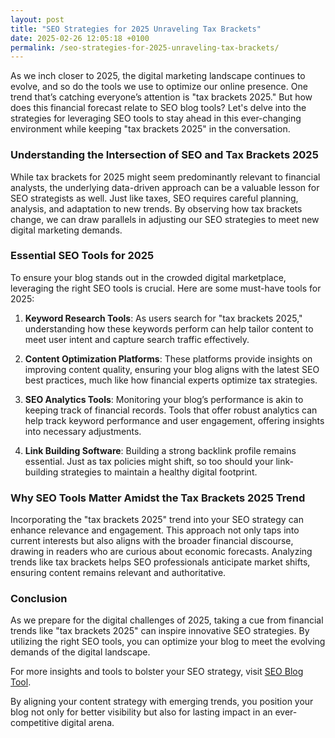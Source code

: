 ```yaml
---
layout: post
title: "SEO Strategies for 2025 Unraveling Tax Brackets"
date: 2025-02-26 12:05:18 +0100
permalink: /seo-strategies-for-2025-unraveling-tax-brackets/
---
```



As we inch closer to 2025, the digital marketing landscape continues to evolve, and so do the tools we use to optimize our online presence. One trend that’s catching everyone’s attention is "tax brackets 2025." But how does this financial forecast relate to SEO blog tools? Let's delve into the strategies for leveraging SEO tools to stay ahead in this ever-changing environment while keeping "tax brackets 2025" in the conversation.

### Understanding the Intersection of SEO and Tax Brackets 2025

While tax brackets for 2025 might seem predominantly relevant to financial analysts, the underlying data-driven approach can be a valuable lesson for SEO strategists as well. Just like taxes, SEO requires careful planning, analysis, and adaptation to new trends. By observing how tax brackets change, we can draw parallels in adjusting our SEO strategies to meet new digital marketing demands.

### Essential SEO Tools for 2025

To ensure your blog stands out in the crowded digital marketplace, leveraging the right SEO tools is crucial. Here are some must-have tools for 2025:

1. **Keyword Research Tools**: As users search for "tax brackets 2025," understanding how these keywords perform can help tailor content to meet user intent and capture search traffic effectively.

2. **Content Optimization Platforms**: These platforms provide insights on improving content quality, ensuring your blog aligns with the latest SEO best practices, much like how financial experts optimize tax strategies.

3. **SEO Analytics Tools**: Monitoring your blog’s performance is akin to keeping track of financial records. Tools that offer robust analytics can help track keyword performance and user engagement, offering insights into necessary adjustments.

4. **Link Building Software**: Building a strong backlink profile remains essential. Just as tax policies might shift, so too should your link-building strategies to maintain a healthy digital footprint.

### Why SEO Tools Matter Amidst the Tax Brackets 2025 Trend

Incorporating the "tax brackets 2025" trend into your SEO strategy can enhance relevance and engagement. This approach not only taps into current interests but also aligns with the broader financial discourse, drawing in readers who are curious about economic forecasts. Analyzing trends like tax brackets helps SEO professionals anticipate market shifts, ensuring content remains relevant and authoritative.

### Conclusion

As we prepare for the digital challenges of 2025, taking a cue from financial trends like "tax brackets 2025" can inspire innovative SEO strategies. By utilizing the right SEO tools, you can optimize your blog to meet the evolving demands of the digital landscape.

For more insights and tools to bolster your SEO strategy, visit [SEO Blog Tool](https://seoblogtool.com/).

By aligning your content strategy with emerging trends, you position your blog not only for better visibility but also for lasting impact in an ever-competitive digital arena.
